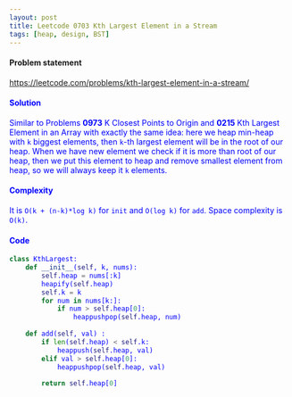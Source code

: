 ```yaml
---
layout: post
title: Leetcode 0703 Kth Largest Element in a Stream
tags: [heap, design, BST]
---
```


#### Problem statement

<a href="https://leetcode.com/problems/kth-largest-element-in-a-stream/"> <font color = blue>https://leetcode.com/problems/kth-largest-element-in-a-stream/

#### Solution
Similar to Problems **0973** K Closest Points to Origin and **0215** Kth Largest Element in an Array with exactly the same idea: here we heap min-heap with `k` biggest elements, then `k`-th largest element will be in the root of our heap. When we have new element we check if it is more than root of our heap, then we put this element to heap and remove smallest element from heap, so we will always keep it `k` elements.

#### Complexity
It is `O(k + (n-k)*log k)` for `init` and `O(log k)` for `add`. Space complexity is `O(k)`.

#### Code
```python
class KthLargest:
    def __init__(self, k, nums):
        self.heap = nums[:k]
        heapify(self.heap)
        self.k = k
        for num in nums[k:]:
            if num > self.heap[0]:
                heappushpop(self.heap, num)
                
    def add(self, val) :
        if len(self.heap) < self.k:
            heappush(self.heap, val)
        elif val > self.heap[0]:
            heappushpop(self.heap, val)
            
        return self.heap[0]
```

